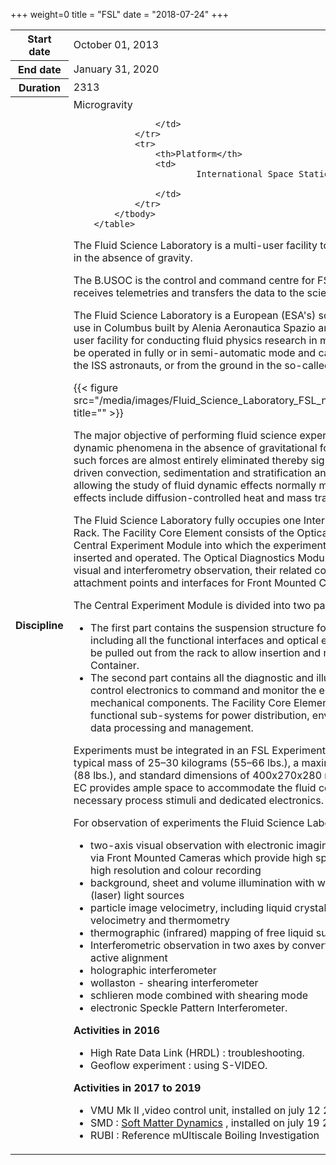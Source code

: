 +++
weight=0
title = "FSL"
date = "2018-07-24"
+++


 <table class="table table-striped table-bordered">
            <tbody>
                <tr>
                    <th>Start date</th>
                    <td>October 01, 2013</td>
                </tr>
                <tr>
                    <th>End date</th>
                    <td>January 31, 2020</td>
                </tr>
                <tr>
                    <th>Duration</th>
                    <td>2313</td>
                </tr>
                <tr>
                    <th>Discipline</th>
                    <td>
                            Microgravity
                    
                    </td>
                </tr>
                <tr>
                    <th>Platform</th>
                    <td>
                            International Space Station
                
                    </td>
                </tr>
            </tbody>
        </table>

The Fluid Science Laboratory is a multi-user facility to study the dynamics of fluids in the absence of gravity.

The B.USOC is the control and command centre for FSL. It sends telecommands, receives telemetries and transfers the data to the scientists.

The Fluid Science Laboratory is a European (ESA's) science payload designed for use in Columbus built by Alenia Aeronautica Spazio and OHB-System. It is a multi-user facility for conducting fluid physics research in microgravity conditions. It can be operated in fully or in semi-automatic mode and can be controlled on board by the ISS astronauts, or from the ground in the so-called telescience mode.

{{< figure  src="/media/images/Fluid_Science_Laboratory_FSL_node_full_image_2_Copier.png" title="" >}}

The major objective of performing fluid science experiments in space is to study dynamic phenomena in the absence of gravitational forces. Under microgravity such forces are almost entirely eliminated thereby significantly reducing gravity-driven convection, sedimentation and stratification and fluid static pressure, allowing the study of fluid dynamic effects normally masked by gravity. These effects include diffusion-controlled heat and mass transfer.

The Fluid Science Laboratory fully occupies one International Standard Payload Rack. The Facility Core Element consists of the Optical Diagnostics Module and Central Experiment Module into which the experiment containers are sequentially inserted and operated. The Optical Diagnostics Module houses the equipment for visual and interferometry observation, their related control electronics and the attachment points and interfaces for Front Mounted Cameras.

The Central Experiment Module is divided into two parts:

* The first part contains the suspension structure for the Experiment Containers, including all the functional interfaces and optical equipment, and is designed to be pulled out from the rack to allow insertion and removal of the Experiment Container.
* The second part contains all the diagnostic and illumination equipment and its control electronics to command and monitor the electromechanical and opt-mechanical components. The Facility Core Element is complemented by the functional sub-systems for power distribution, environmental conditioning and data processing and management.

Experiments must be integrated in an FSL Experiment Container (FSL EC). With a typical mass of 25–30 kilograms (55–66 lbs.), a maximum mass of 40 kilograms (88 lbs.), and standard dimensions of 400x270x280 mm (15.7x10.6x11.0 in), the EC provides ample space to accommodate the fluid cell assembly, including any necessary process stimuli and dedicated electronics.

For observation of experiments the Fluid Science Laboratory includes:

* two-axis visual observation with electronic imaging and photographic back-up via Front Mounted Cameras which provide high speed imaging together with high resolution and colour recording
* background, sheet and volume illumination with white light and monochromatic (laser) light sources
* particle image velocimetry, including liquid crystal tracers for simultaneous velocimetry and thermometry
* thermographic (infrared) mapping of free liquid surfaces
* Interferometric observation in two axes by convertible interferometers with active alignment
* holographic interferometer
* wollaston - shearing interferometer
* schlieren mode combined with shearing mode
* electronic Speckle Pattern Interferometer.

**Activities in 2016**


* High Rate Data Link (HRDL) : troubleshooting.
* Geoflow experiment : using S-VIDEO.


**Activities in 2017 to 2019**


* VMU Mk II ,video control unit, installed on july 12 2018
* SMD : [Soft Matter Dynamics](/projects/fsl-project/smd/) , installed on july 19 2018
* RUBI :  Reference mUltiscale Boiling Investigation

        

